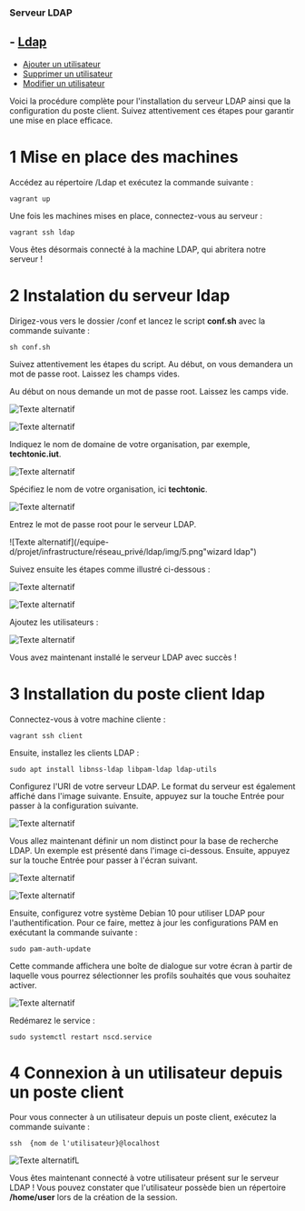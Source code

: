 
### Serveur LDAP

## - [Ldap](../equipe-d/projet/infrastructure/réseau_privé/ldap/Procédure/) 
- [Ajouter un utilisateur ](../equipe-d/projet/infrastructure/réseau_privé/ldap/Procédure/Add_user.md) 
- [Supprimer un utilisateur ](../equipe-d/projet/infrastructure/réseau_privé/ldap/Procédure/Del_user.md) 
- [Modifier un utilisateur  ](../equipe-d/projet/infrastructure/réseau_privé/ldap/Procédure/Modify_user.md)

Voici la procédure complète pour l'installation du serveur LDAP ainsi que la configuration du poste client. Suivez attentivement ces étapes pour garantir une mise en place efficace.


# 1 Mise en place des machines 

Accédez au répertoire /Ldap et exécutez la commande suivante :

```
vagrant up 
```
Une fois les machines mises en place, connectez-vous au serveur : 

```
vagrant ssh ldap
```
Vous êtes désormais connecté à la machine LDAP, qui abritera notre serveur ! 

# 2 Instalation du serveur ldap  
Dirigez-vous vers le dossier /conf et lancez le script **conf.sh** avec la commande suivante :

```
sh conf.sh
```
Suivez attentivement les étapes du script. Au début, on vous demandera un mot de passe root. Laissez les champs vides.

Au début on nous demande un mot de passe root. Laissez les camps vide. 

![Texte alternatif](/equipe-d/projet/infrastructure/réseau_privé/ldap/img/1.png "wizard ldap")

![Texte alternatif](/equipe-d/projet/infrastructure/réseau_privé/ldap/img/2.png "wizard ldap")

Indiquez le nom de domaine de votre organisation, par exemple, **techtonic.iut**.

![Texte alternatif](/equipe-d/projet/infrastructure/réseau_privé/ldap/img/3.png "wizard ldap")

Spécifiez le nom de votre organisation, ici **techtonic**.

![Texte alternatif](/equipe-d/projet/infrastructure/réseau_privé/ldap/img/4.png "wizard ldap")

 Entrez le mot de passe root pour le serveur LDAP.
 
![Texte alternatif](/equipe-d/projet/infrastructure/réseau_privé/ldap/img/5.png"wizard ldap")

Suivez ensuite les étapes comme illustré ci-dessous :

![Texte alternatif](/equipe-d/projet/infrastructure/réseau_privé/ldap/img/6.png "wizard ldap")

![Texte alternatif](/equipe-d/projet/infrastructure/réseau_privé/ldap/img/7.png "wizard ldap")

Ajoutez les utilisateurs : 

![Texte alternatif](/equipe-d/projet/infrastructure/réseau_privé/ldap/img/8.png "wizard ldap")

Vous avez maintenant installé le serveur LDAP avec succès !

# 3 Installation du poste client ldap  

Connectez-vous à votre machine cliente :

```
vagrant ssh client
```
Ensuite, installez les clients LDAP :

```
sudo apt install libnss-ldap libpam-ldap ldap-utils 
```
Configurez l'URI de votre serveur LDAP. Le format du serveur est également affiché dans l'image suivante. Ensuite, appuyez sur la touche Entrée pour passer à la configuration suivante.

![Texte alternatif](/equipe-d/projet/infrastructure/réseau_privé/ldap/img/9.png "wizard ldap")

Vous allez maintenant définir un nom distinct pour la base de recherche LDAP. Un exemple est présenté dans l'image ci-dessous. Ensuite, appuyez sur la touche Entrée pour passer à l'écran suivant.

![Texte alternatif](/equipe-d/projet/infrastructure/réseau_privé/ldap/img/10.png "wizard ldap")

![Texte alternatif](/equipe-d/projet/infrastructure/réseau_privé/ldap/img/11.png "wizard ldap")

Ensuite, configurez votre système Debian 10 pour utiliser LDAP pour l'authentification. Pour ce faire, mettez à jour les configurations PAM en exécutant la commande suivante :
```
sudo pam-auth-update
```

Cette commande affichera une boîte de dialogue sur votre écran à partir de laquelle vous pourrez sélectionner les profils souhaités que vous souhaitez activer.

![Texte alternatif](/equipe-d/projet/infrastructure/réseau_privé/ldap/img/12.png "wizard ldap")

Redémarez le service : 

```
sudo systemctl restart nscd.service
```

# 4 Connexion à un utilisateur depuis un poste client 

Pour vous connecter à un utilisateur depuis un poste client, exécutez la commande suivante :

```
ssh  {nom de l'utilisateur}@localhost
```
![Texte alternatifL](/equipe-d/projet/infrastructure/réseau_privé/ldap/img/13.png "wizard ldap")

Vous êtes maintenant connecté à votre utilisateur présent sur le serveur LDAP ! Vous pouvez constater que l'utilisateur possède bien un répertoire **/home/user** lors de la création de la session.
